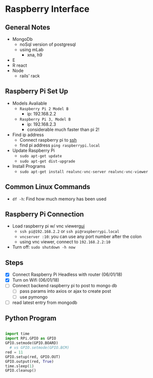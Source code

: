 # Raspberry Interface

## General Notes

+ MongoDb
  + noSql version of postgresql
  + using mLab
    + xna, h9
+ E
+ R react
+ Node
  + rails' rack

## Raspberry Pi Set Up

+ Models Avaliable
  + `Raspberry Pi 2 Model B`
    + ip: 192.168.2.2
  + `Raspberry Pi 3, Model B`
    + ip: 192.168.2.3
    + considerable much faster than pi 2!
+ Find ip address
  + Connect raspberry pi to [ssh][connect-ssh]
  + find pi address `ping raspberrypi.local`
+ Update Raspberry Pi
  + `sudo apt-get update`
  + `sudo apt-get dist-upgrade`
+ Install Programs
  + `sudo apt-get install realvnc-vnc-server realvnc-vnc-viewer`

## Common Linux Commands
+ `df -h`: Find how much memory has been used

## Raspberry Pi Connection

+ Load raspberry pi w/ vnc viewer[gui]
  + `ssh pi@192.168.2.2` or `ssh pi@raspberrypi.local`
  + `vncserver :10`: you can use any port number after the colon
  + using vnc viewer, connect to `192.168.2.2:10`
+ Turn off: `sudo shutdown -h now`

## Steps

- [x] Connect Raspberry Pi Headless with router (06/01/18)
- [x] Turn on Wifi (06/01/18)
- [ ] Connect backend raspberry pi to post to mongo db
  - [ ] pass params into axios or ajax to create post
  - [ ] use pymongo
- [ ] read latest entry from mongodb

## Python Program

```python

import time 
import RPi.GPIO as GPIO
GPIO.setmode(GPIO.BOARD) 
  # vs GPIO.setmode(GPIO.BCM)
red = 11
GPIO.setup(red, GPIO.OUT)
GPIO.output(red, True)
time.sleep(1)
GPIO.cleanup()

```

[connect-ssh]:https://medium.com/@tzhenghao/how-to-ssh-into-your-raspberry-pi-with-a-mac-and-ethernet-cable-636a197d055
[gui]:https://www.raspberrypi.org/documentation/remote-access/vnc/README.md